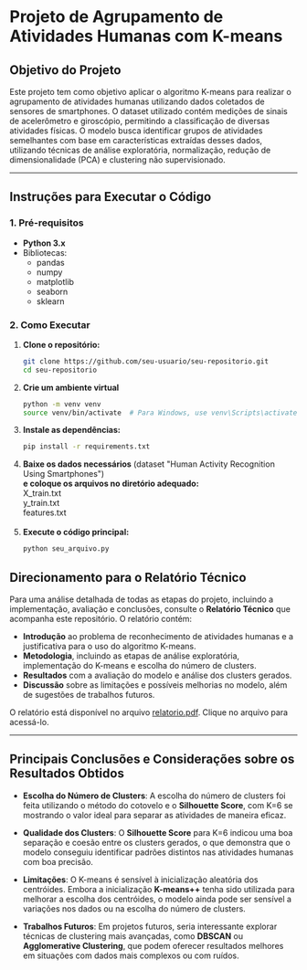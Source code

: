 # Projeto de Agrupamento de Atividades Humanas com K-means

## Objetivo do Projeto

Este projeto tem como objetivo aplicar o algoritmo K-means para realizar o agrupamento de atividades humanas utilizando dados coletados de sensores de smartphones. O dataset utilizado contém medições de sinais de acelerômetro e giroscópio, permitindo a classificação de diversas atividades físicas. O modelo busca identificar grupos de atividades semelhantes com base em características extraídas desses dados, utilizando técnicas de análise exploratória, normalização, redução de dimensionalidade (PCA) e clustering não supervisionado.

---

## Instruções para Executar o Código

### 1. Pré-requisitos

- **Python 3.x**
- Bibliotecas:
  - pandas
  - numpy
  - matplotlib
  - seaborn
  - sklearn

### 2. Como Executar

1. **Clone o repositório:**
   ```bash
   git clone https://github.com/seu-usuario/seu-repositorio.git
   cd seu-repositorio
2. **Crie um ambiente virtual**
   ```bash
   python -m venv venv
   source venv/bin/activate  # Para Windows, use venv\Scripts\activate
3. **Instale as dependências:**
   ```bash
   pip install -r requirements.txt
4. **Baixe os dados necessários** (dataset "Human Activity Recognition Using Smartphones")<br>
   **e coloque os arquivos no diretório adequado:** <br>
   X_train.txt<br>
   y_train.txt<br>
   features.txt<br><br>
5. **Execute o código principal:**
   ```bash
   python seu_arquivo.py

## Direcionamento para o Relatório Técnico

Para uma análise detalhada de todas as etapas do projeto, incluindo a implementação, avaliação e conclusões, consulte o **Relatório Técnico** que acompanha este repositório. O relatório contém:

- **Introdução** ao problema de reconhecimento de atividades humanas e a justificativa para o uso do algoritmo K-means.
- **Metodologia**, incluindo as etapas de análise exploratória, implementação do K-means e escolha do número de clusters.
- **Resultados** com a avaliação do modelo e análise dos clusters gerados.
- **Discussão** sobre as limitações e possíveis melhorias no modelo, além de sugestões de trabalhos futuros.

O relatório está disponível no arquivo [relatorio.pdf](relatorio.pdf). Clique no arquivo para acessá-lo.

---

## Principais Conclusões e Considerações sobre os Resultados Obtidos

- **Escolha do Número de Clusters**: A escolha do número de clusters foi feita utilizando o método do cotovelo e o **Silhouette Score**, com K=6 se mostrando o valor ideal para separar as atividades de maneira eficaz.
  
- **Qualidade dos Clusters**: O **Silhouette Score** para K=6 indicou uma boa separação e coesão entre os clusters gerados, o que demonstra que o modelo conseguiu identificar padrões distintos nas atividades humanas com boa precisão.

- **Limitações**: O K-means é sensível à inicialização aleatória dos centróides. Embora a inicialização **K-means++** tenha sido utilizada para melhorar a escolha dos centróides, o modelo ainda pode ser sensível a variações nos dados ou na escolha do número de clusters.

- **Trabalhos Futuros**: Em projetos futuros, seria interessante explorar técnicas de clustering mais avançadas, como **DBSCAN** ou **Agglomerative Clustering**, que podem oferecer resultados melhores em situações com dados mais complexos ou com ruídos.
